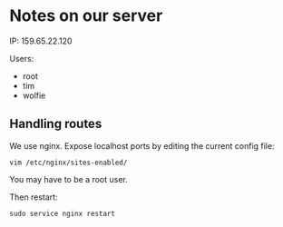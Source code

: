 # Notes on our server

IP: 159.65.22.120

Users:

- root
- tim
- wolfie



## Handling routes

We use nginx. Expose localhost ports by editing the current config file:

```vim /etc/nginx/sites-enabled/```		

You may have to be a root user.

Then restart:

```sudo service nginx restart```	

